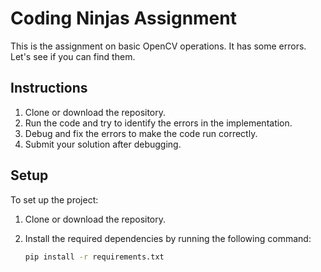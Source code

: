 # Coding Ninjas Assignment

This is the assignment on basic OpenCV operations. It has some errors. Let's see if you can find them.

## Instructions

1. Clone or download the repository.
2. Run the code and try to identify the errors in the implementation.
3. Debug and fix the errors to make the code run correctly.
4. Submit your solution after debugging.

## Setup

To set up the project:

1. Clone or download the repository.
2. Install the required dependencies by running the following command:

   ```bash
   pip install -r requirements.txt
